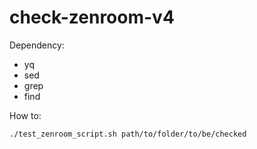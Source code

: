 # check-zenroom-v4

Dependency:
* yq
* sed
* grep
* find

How to:
```bash
./test_zenroom_script.sh path/to/folder/to/be/checked
```
